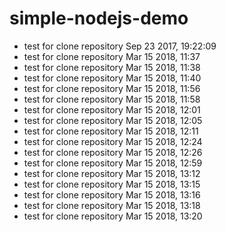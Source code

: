 # simple-nodejs-demo
* test for clone repository Sep 23 2017, 19:22:09
* test for clone repository Mar 15 2018, 11:37
* test for clone repository Mar 15 2018, 11:38
* test for clone repository Mar 15 2018, 11:40
* test for clone repository Mar 15 2018, 11:56
* test for clone repository Mar 15 2018, 11:58
* test for clone repository Mar 15 2018, 12:01
* test for clone repository Mar 15 2018, 12:05
* test for clone repository Mar 15 2018, 12:11
* test for clone repository Mar 15 2018, 12:24
* test for clone repository Mar 15 2018, 12:26
* test for clone repository Mar 15 2018, 12:59
* test for clone repository Mar 15 2018, 13:12
* test for clone repository Mar 15 2018, 13:15
* test for clone repository Mar 15 2018, 13:16
* test for clone repository Mar 15 2018, 13:18
* test for clone repository Mar 15 2018, 13:20

